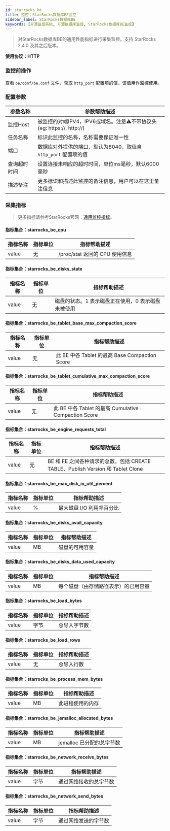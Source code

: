 ```yaml
---
id: starrocks_be
title: 监控：StarRocks数据库BE监控
sidebar_label: StarRocks数据库BE
keywords: [开源监控系统, 开源数据库监控, StarRocks数据库BE监控]
---
```


> 对StarRocks数据库BE的通用性能指标进行采集监控。支持 StarRocks 2.4.0 及其之后版本。

**使用协议：HTTP**

### 监控前操作

查看 `be/conf/be.conf` 文件，获取 `http_port` 配置项的值，该值用作监控使用。

### 配置参数

| 参数名称 | 参数帮助描述 |
|--------|------------|
| 监控Host | 被监控的对端IPV4，IPV6或域名。注意⚠️不带协议头(eg: https://, http://) |
| 任务名称 | 标识此监控的名称，名称需要保证唯一性 |
| 端口 | 数据库对外提供的端口，默认为8040，取值自 `http_port` 配置项的值 |
| 查询超时时间 | 设置连接未响应的超时时间，单位ms毫秒，默认6000毫秒 |
| 描述备注 | 更多标识和描述此监控的备注信息，用户可以在这里备注信息 |

### 采集指标

> 更多指标请参考StarRocks官网：[通用监控指标](https://docs.mirrorship.cn/zh/docs/administration/management/monitoring/metrics/)。

#### 指标集合：starrocks_be_cpu

| 指标名称 | 指标单位 | 指标帮助描述 |
|---------|---------|------------|
| value | 无 | /proc/stat 返回的 CPU 使用信息 |

#### 指标集合：starrocks_be_disks_state

| 指标名称 | 指标单位 | 指标帮助描述 |
|---------|---------|------------|
| value | 无 | 磁盘的状态。1 表示磁盘正在使用，0 表示磁盘未被使用 |

#### 指标集合：starrocks_be_tablet_base_max_compaction_score

| 指标名称 | 指标单位 | 指标帮助描述 |
|---------|---------|------------|
| value | 无 | 此 BE 中各 Tablet 的最高 Base Compaction Score |

#### 指标集合：starrocks_be_tablet_cumulative_max_compaction_score

| 指标名称 | 指标单位 | 指标帮助描述 |
|---------|---------|------------|
| value | 无 | 此 BE 中各 Tablet 的最高 Cumulative Compaction Score |

#### 指标集合：starrocks_be_engine_requests_total

| 指标名称 | 指标单位 | 指标帮助描述 |
|---------|---------|------------|
| value | 无 | BE 和 FE 之间各种请求的总数，包括 CREATE TABLE、Publish Version 和 Tablet Clone |

#### 指标集合：starrocks_be_max_disk_io_util_percent

| 指标名称 | 指标单位 | 指标帮助描述 |
|---------|---------|------------|
| value | % | 最大磁盘 I/O 利用率百分比 |

#### 指标集合：starrocks_be_disks_avail_capacity

| 指标名称 | 指标单位 | 指标帮助描述 |
|---------|---------|------------|
| value | MB | 磁盘的可用容量 |

#### 指标集合：starrocks_be_disks_data_used_capacity

| 指标名称 | 指标单位 | 指标帮助描述 |
|---------|---------|------------|
| value | MB | 每个磁盘（由存储路径表示）的已用容量 |

#### 指标集合：starrocks_be_load_bytes

| 指标名称 | 指标单位 | 指标帮助描述 |
|---------|---------|------------|
| value | 字节 | 总导入字节数 |

#### 指标集合：starrocks_be_load_rows

| 指标名称 | 指标单位 | 指标帮助描述 |
|---------|---------|------------|
| value | 无 | 总导入行数 |

#### 指标集合：starrocks_be_process_mem_bytes

| 指标名称 | 指标单位 | 指标帮助描述 |
|---------|---------|------------|
| value | MB | 此进程使用的内存 |

#### 指标集合：starrocks_be_jemalloc_allocated_bytes

| 指标名称 | 指标单位 | 指标帮助描述 |
|---------|---------|------------|
| value | MB | jemalloc 已分配的总字节数 |

#### 指标集合：starrocks_be_network_receive_bytes

| 指标名称 | 指标单位 | 指标帮助描述 |
|---------|---------|------------|
| value | 字节 | 通过网络接收的总字节数 |

#### 指标集合：starrocks_be_network_send_bytes

| 指标名称 | 指标单位 | 指标帮助描述 |
|---------|---------|------------|
| value | 字节 | 通过网络发送的字节数 |
